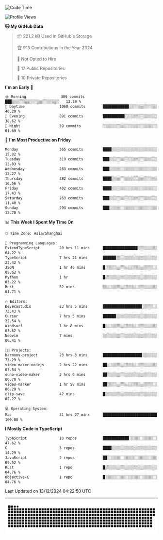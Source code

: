 <!--
<picture>
  <source
    srcset="https://github-readme-stats.vercel.app/api?username=kevinxft&show_icons=true&theme=dark"
    media="(prefers-color-scheme: dark)"
  />
  <source
    srcset="https://github-readme-stats.vercel.app/api?username=kevinxft&show_icons=true"
    media="(prefers-color-scheme: light), (prefers-color-scheme: no-preference)"
  />
  <img src="https://github-readme-stats.vercel.app/api?username=kevinxft&show_icons=true" />
</picture>
-->

<!--START_SECTION:waka-->
![Code Time](http://img.shields.io/badge/Code%20Time-2%2C902%20hrs%2028%20mins-blue)

![Profile Views](http://img.shields.io/badge/Profile%20Views-0-blue)

**🐱 My GitHub Data** 

> 📦 221.2 kB Used in GitHub's Storage 
 > 
> 🏆 913 Contributions in the Year 2024
 > 
> 🚫 Not Opted to Hire
 > 
> 📜 17 Public Repositories 
 > 
> 🔑 10 Private Repositories 
 > 
**I'm an Early 🐤** 

```text
🌞 Morning                309 commits         ███░░░░░░░░░░░░░░░░░░░░░░   13.39 % 
🌆 Daytime                1068 commits        ████████████░░░░░░░░░░░░░   46.29 % 
🌃 Evening                891 commits         ██████████░░░░░░░░░░░░░░░   38.62 % 
🌙 Night                  39 commits          ░░░░░░░░░░░░░░░░░░░░░░░░░   01.69 % 
```
📅 **I'm Most Productive on Friday** 

```text
Monday                   365 commits         ████░░░░░░░░░░░░░░░░░░░░░   15.82 % 
Tuesday                  319 commits         ███░░░░░░░░░░░░░░░░░░░░░░   13.83 % 
Wednesday                283 commits         ███░░░░░░░░░░░░░░░░░░░░░░   12.27 % 
Thursday                 382 commits         ████░░░░░░░░░░░░░░░░░░░░░   16.56 % 
Friday                   402 commits         ████░░░░░░░░░░░░░░░░░░░░░   17.43 % 
Saturday                 263 commits         ███░░░░░░░░░░░░░░░░░░░░░░   11.40 % 
Sunday                   293 commits         ███░░░░░░░░░░░░░░░░░░░░░░   12.70 % 
```


📊 **This Week I Spent My Time On** 

```text
🕑︎ Time Zone: Asia/Shanghai

💬 Programming Languages: 
ExtendTypeScript         20 hrs 11 mins      ████████████████░░░░░░░░░   64.22 % 
TypeScript               7 hrs 21 mins       ██████░░░░░░░░░░░░░░░░░░░   23.42 % 
JSON                     1 hr 46 mins        █░░░░░░░░░░░░░░░░░░░░░░░░   05.62 % 
Python                   1 hr                █░░░░░░░░░░░░░░░░░░░░░░░░   03.22 % 
Rust                     32 mins             ░░░░░░░░░░░░░░░░░░░░░░░░░   01.71 % 

🔥 Editors: 
Devecostudio             23 hrs 5 mins       ██████████████████░░░░░░░   73.43 % 
Cursor                   7 hrs 5 mins        ██████░░░░░░░░░░░░░░░░░░░   22.54 % 
Windsurf                 1 hr 8 mins         █░░░░░░░░░░░░░░░░░░░░░░░░   03.62 % 
Neovim                   7 mins              ░░░░░░░░░░░░░░░░░░░░░░░░░   00.41 % 

🐱‍💻 Projects: 
harmony-project          23 hrs 3 mins       ██████████████████░░░░░░░   73.29 % 
video-maker-nodejs       2 hrs 22 mins       ██░░░░░░░░░░░░░░░░░░░░░░░   07.54 % 
suno-video-maker         2 hrs 6 mins        ██░░░░░░░░░░░░░░░░░░░░░░░   06.70 % 
video-marker             1 hr 58 mins        ██░░░░░░░░░░░░░░░░░░░░░░░   06.29 % 
clip-save                42 mins             █░░░░░░░░░░░░░░░░░░░░░░░░   02.27 % 

💻 Operating System: 
Mac                      31 hrs 27 mins      █████████████████████████   100.00 % 
```

**I Mostly Code in TypeScript** 

```text
TypeScript               10 repos            ████████████░░░░░░░░░░░░░   47.62 % 
C                        3 repos             ████░░░░░░░░░░░░░░░░░░░░░   14.29 % 
JavaScript               2 repos             ██░░░░░░░░░░░░░░░░░░░░░░░   09.52 % 
Rust                     1 repo              █░░░░░░░░░░░░░░░░░░░░░░░░   04.76 % 
Objective-C              1 repo              █░░░░░░░░░░░░░░░░░░░░░░░░   04.76 % 
```




 Last Updated on 13/12/2024 04:22:50 UTC
<!--END_SECTION:waka-->

---

<picture>
  <source media="(prefers-color-scheme: dark)" srcset="https://raw.githubusercontent.com/kevinxft/kevinxft/output/github-contribution-grid-snake-dark.svg">
  <source media="(prefers-color-scheme: light)" srcset="https://raw.githubusercontent.com/kevinxft/kevinxft/output/github-contribution-grid-snake.svg">
  <img alt="github contribution grid snake animation" src="https://raw.githubusercontent.com/kevinxft/kevinxft/output/github-contribution-grid-snake.svg">
</picture>